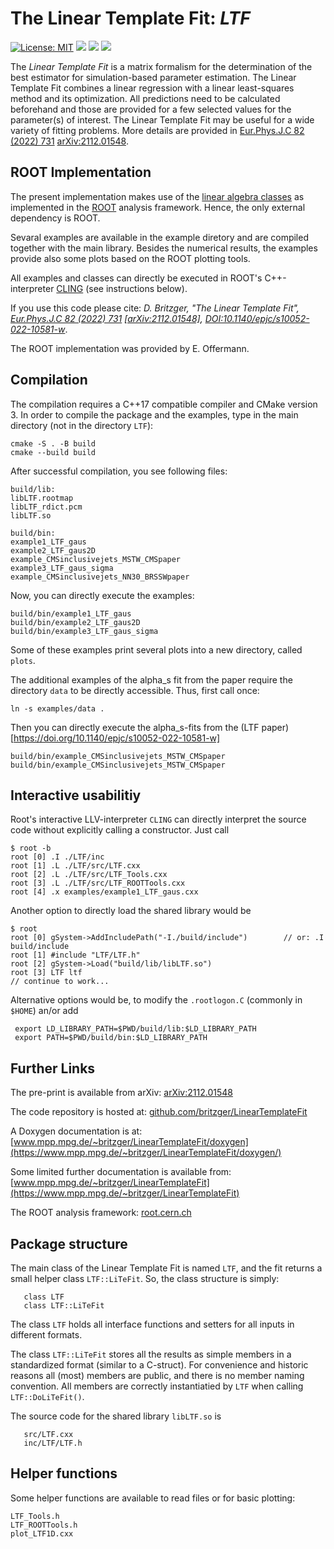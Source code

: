 # The Linear Template Fit: *LTF*  

[![License: MIT](https://img.shields.io/badge/License-MIT-yellow.svg)](https://opensource.org/licenses/MIT)
[![](https://img.shields.io/badge/version-stable-green.svg)]()
[![](https://img.shields.io/badge/docs-doxygen-blue.svg)](https://www.mpp.mpg.de/~britzger/LinearTemplateFit/doxygen/) 
[![](https://img.shields.io/badge/docs-home-blue.svg)](https://www.mpp.mpg.de/~britzger/LinearTemplateFit/) 

The *Linear Template Fit* is a matrix formalism for the determination of the best estimator for simulation-based parameter estimation.
The Linear Template Fit combines a linear regression with a linear least-squares method and its optimization. All
predictions need to be calculated beforehand and those are provided for a few selected values for the parameter(s) of interest.
The Linear Template Fit may be useful for a wide variety of fitting problems. More details are provided in [Eur.Phys.J.C 82 (2022) 731](https://doi.org/10.1140/epjc/s10052-022-10581-w) [arXiv:2112.01548](https://arxiv.org/abs/2112.01548).


## ROOT Implementation
The present implementation makes use of the [linear algebra classes](https://root.cern.ch/root/htmldoc/guides/users-guide/LinearAlgebra.html) as implemented in the [ROOT](root.cern.ch) analysis framework.
Hence, the only external dependency is ROOT.

Sevaral examples are available in the example diretory and are compiled together with the main library.
Besides the numerical results, the examples provide also some plots based on the ROOT plotting tools.

All examples and classes can directly be executed in ROOT's C++-interpreter [CLING](https://root.cern/cling) (see instructions below).

If you use this code please cite: *D. Britzger, "The Linear Template Fit", [Eur.Phys.J.C 82 (2022) 731](https://doi.org/10.1140/epjc/s10052-022-10581-w) [[arXiv:2112.01548]](https://arxiv.org/abs/2112.01548), [DOI:10.1140/epjc/s10052-022-10581-w](https://doi.org/10.1140/epjc/s10052-022-10581-w)*.

The ROOT implementation was provided by E. Offermann.


## Compilation
The compilation requires a C++17 compatible compiler and CMake version 3.
In order to compile the package and the examples, type in the main directory (not in the directory `LTF`):
```
cmake -S . -B build
cmake --build build
```

After successful compilation, you see following files:
```
build/lib:
libLTF.rootmap
libLTF_rdict.pcm
libLTF.so

build/bin:
example1_LTF_gaus
example2_LTF_gaus2D
example_CMSinclusivejets_MSTW_CMSpaper
example3_LTF_gaus_sigma
example_CMSinclusivejets_NN30_BRSSWpaper
```


Now, you can directly execute the examples:
```
build/bin/example1_LTF_gaus
build/bin/example2_LTF_gaus2D
build/bin/example3_LTF_gaus_sigma

```
Some of these examples print several plots into a new directory, called `plots`.


The additional examples of the alpha_s fit from the paper require the directory `data` to be directly accessible.
Thus, first call once:
```
ln -s examples/data .
```
Then you can directly execute the alpha_s-fits from the (LTF paper)[https://doi.org/10.1140/epjc/s10052-022-10581-w]
```        
build/bin/example_CMSinclusivejets_MSTW_CMSpaper
build/bin/example_CMSinclusivejets_MSTW_CMSpaper
```

## Interactive usabilitiy
Root's interactive LLV-interpreter `CLING` can directly interpret the source code without explicitly calling a constructor.
Just call
```
$ root -b
root [0] .I ./LTF/inc
root [1] .L ./LTF/src/LTF.cxx 
root [2] .L ./LTF/src/LTF_Tools.cxx 
root [3] .L ./LTF/src/LTF_ROOTTools.cxx
root [4] .x examples/example1_LTF_gaus.cxx
```

Another option to directly load the shared library would be
```
$ root 
root [0] gSystem->AddIncludePath("-I./build/include")        // or: .I build/include
root [1] #include "LTF/LTF.h"
root [2] gSystem->Load("build/lib/libLTF.so")
root [3] LTF ltf
// continue to work...
```

Alternative options would be, to modify the `.rootlogon.C` (commonly in `$HOME`) an/or add
```
 export LD_LIBRARY_PATH=$PWD/build/lib:$LD_LIBRARY_PATH
 export PATH=$PWD/build/bin:$LD_LIBRARY_PATH
```


## Further Links
The pre-print is available from arXiv: [arXiv:2112.01548](https://arxiv.org/abs/2112.01548)

The code repository is hosted at: [github.com/britzger/LinearTemplateFit](https://github.com/britzger/LinearTemplateFit/)

A Doxygen documentation is at: [www.mpp.mpg.de/~britzger/LinearTemplateFit/doxygen](https://www.mpp.mpg.de/~britzger/LinearTemplateFit/doxygen/)

Some limited further documentation is available from: [www.mpp.mpg.de/~britzger/LinearTemplateFit](https://www.mpp.mpg.de/~britzger/LinearTemplateFit)

The ROOT analysis framework: [root.cern.ch](root.cern.ch)


## Package structure
The main class of the Linear Template Fit is named `LTF`, and the fit returns a small helper class `LTF::LiTeFit`.
So, the class structure is simply:
```
   class LTF
   class LTF::LiTeFit
```

The class `LTF` holds all interface functions and setters for all inputs in different formats.

The class `LTF::LiTeFit` stores all the results as simple members in a standardized format (similar to a C-struct). 
For convenience and historic reasons all (most) members are public, and there is no member naming convention.
All members are correctly instantiatied by `LTF` when calling `LTF::DoLiTeFit()`.

The source code for the shared library `libLTF.so` is 
```
   src/LTF.cxx
   inc/LTF/LTF.h
```


## Helper functions
Some helper functions are available to read files or for basic plotting:
```
LTF_Tools.h
LTF_ROOTTools.h
plot_LTF1D.cxx
```


